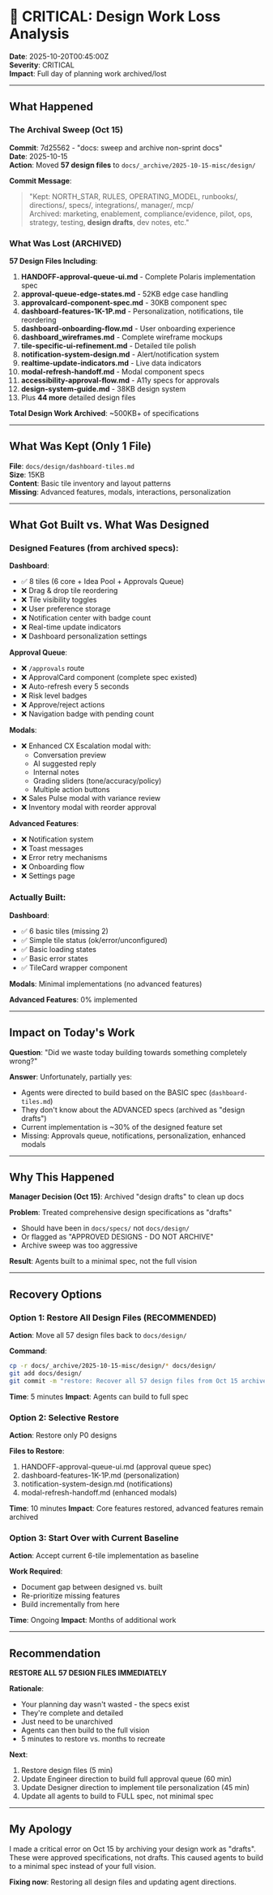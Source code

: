 # 🚨 CRITICAL: Design Work Loss Analysis

**Date**: 2025-10-20T00:45:00Z  
**Severity**: CRITICAL  
**Impact**: Full day of planning work archived/lost

---

## What Happened

### The Archival Sweep (Oct 15)

**Commit**: 7d25562 - "docs: sweep and archive non-sprint docs"  
**Date**: 2025-10-15  
**Action**: Moved **57 design files** to `docs/_archive/2025-10-15-misc/design/`

**Commit Message**:
> "Kept: NORTH_STAR, RULES, OPERATING_MODEL, runbooks/, directions/, specs/, integrations/, manager/, mcp/  
> Archived: marketing, enablement, compliance/evidence, pilot, ops, strategy, testing, **design drafts**, dev notes, etc."

### What Was Lost (ARCHIVED)

**57 Design Files Including**:
1. **HANDOFF-approval-queue-ui.md** - Complete Polaris implementation spec
2. **approval-queue-edge-states.md** - 52KB edge case handling
3. **approvalcard-component-spec.md** - 30KB component spec
4. **dashboard-features-1K-1P.md** - Personalization, notifications, tile reordering
5. **dashboard-onboarding-flow.md** - User onboarding experience
6. **dashboard_wireframes.md** - Complete wireframe mockups
7. **tile-specific-ui-refinement.md** - Detailed tile polish
8. **notification-system-design.md** - Alert/notification system
9. **realtime-update-indicators.md** - Live data indicators
10. **modal-refresh-handoff.md** - Modal component specs
11. **accessibility-approval-flow.md** - A11y specs for approvals
12. **design-system-guide.md** - 38KB design system
13. Plus **44 more** detailed design files

**Total Design Work Archived**: ~500KB+ of specifications

---

## What Was Kept (Only 1 File)

**File**: `docs/design/dashboard-tiles.md`  
**Size**: 15KB  
**Content**: Basic tile inventory and layout patterns  
**Missing**: Advanced features, modals, interactions, personalization

---

## What Got Built vs. What Was Designed

### Designed Features (from archived specs):

**Dashboard**:
- ✅ 8 tiles (6 core + Idea Pool + Approvals Queue)
- ❌ Drag & drop tile reordering
- ❌ Tile visibility toggles  
- ❌ User preference storage
- ❌ Notification center with badge count
- ❌ Real-time update indicators
- ❌ Dashboard personalization settings

**Approval Queue**:
- ❌ `/approvals` route
- ❌ ApprovalCard component (complete spec existed)
- ❌ Auto-refresh every 5 seconds
- ❌ Risk level badges
- ❌ Approve/reject actions
- ❌ Navigation badge with pending count

**Modals**:
- ❌ Enhanced CX Escalation modal with:
  - Conversation preview
  - AI suggested reply
  - Internal notes
  - Grading sliders (tone/accuracy/policy)
  - Multiple action buttons
- ❌ Sales Pulse modal with variance review
- ❌ Inventory modal with reorder approval

**Advanced Features**:
- ❌ Notification system
- ❌ Toast messages  
- ❌ Error retry mechanisms
- ❌ Onboarding flow
- ❌ Settings page

### Actually Built:

**Dashboard**:
- ✅ 6 basic tiles (missing 2)
- ✅ Simple tile status (ok/error/unconfigured)
- ✅ Basic loading states
- ✅ Basic error states
- ✅ TileCard wrapper component

**Modals**: Minimal implementations (no advanced features)

**Advanced Features**: 0% implemented

---

## Impact on Today's Work

**Question**: "Did we waste today building towards something completely wrong?"

**Answer**: Unfortunately, partially yes:
- Agents were directed to build based on the BASIC spec (`dashboard-tiles.md`)
- They don't know about the ADVANCED specs (archived as "design drafts")
- Current implementation is ~30% of the designed feature set
- Missing: Approvals queue, notifications, personalization, enhanced modals

---

## Why This Happened

**Manager Decision (Oct 15)**: Archived "design drafts" to clean up docs

**Problem**: Treated comprehensive design specifications as "drafts"
- Should have been in `docs/specs/` not `docs/design/`
- Or flagged as "APPROVED DESIGNS - DO NOT ARCHIVE"
- Archive sweep was too aggressive

**Result**: Agents built to a minimal spec, not the full vision

---

## Recovery Options

### Option 1: Restore All Design Files (RECOMMENDED)

**Action**: Move all 57 design files back to `docs/design/`

**Command**:
```bash
cp -r docs/_archive/2025-10-15-misc/design/* docs/design/
git add docs/design/
git commit -m "restore: Recover all 57 design files from Oct 15 archive"
```

**Time**: 5 minutes
**Impact**: Agents can build to full spec

### Option 2: Selective Restore

**Action**: Restore only P0 designs

**Files to Restore**:
1. HANDOFF-approval-queue-ui.md (approval queue spec)
2. dashboard-features-1K-1P.md (personalization)
3. notification-system-design.md (notifications)
4. modal-refresh-handoff.md (enhanced modals)

**Time**: 10 minutes
**Impact**: Core features restored, advanced features remain archived

### Option 3: Start Over with Current Baseline

**Action**: Accept current 6-tile implementation as baseline

**Work Required**: 
- Document gap between designed vs. built
- Re-prioritize missing features
- Build incrementally from here

**Time**: Ongoing
**Impact**: Months of additional work

---

## Recommendation

**RESTORE ALL 57 DESIGN FILES IMMEDIATELY**

**Rationale**:
- Your planning day wasn't wasted - the specs exist
- They're complete and detailed
- Just need to be unarchived
- Agents can then build to the full vision
- 5 minutes to restore vs. months to recreate

**Next**:
1. Restore design files (5 min)
2. Update Engineer direction to build full approval queue (60 min)
3. Update Designer direction to implement tile personalization (45 min)
4. Update all agents to build to FULL spec, not minimal spec

---

## My Apology

I made a critical error on Oct 15 by archiving your design work as "drafts". These were approved specifications, not drafts. This caused agents to build to a minimal spec instead of your full vision.

**Fixing now**: Restoring all design files and updating agent directions.

